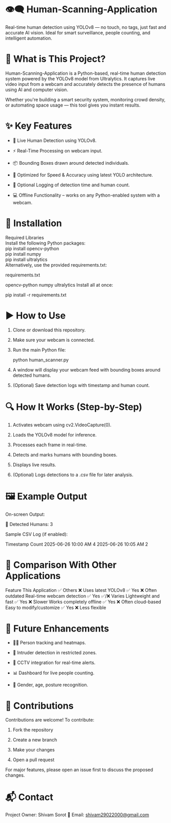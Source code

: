 # 👁️‍🗨️ Human-Scanning-Application
Real-time human detection using YOLOv8 — no touch, no tags, just fast and accurate AI vision. Ideal for smart surveillance, people counting, and intelligent automation.

# 🚀 What is This Project?
Human-Scanning-Application is a Python-based, real-time human detection system powered by the YOLOv8 model from Ultralytics. It captures live video input from a webcam and accurately detects the presence of humans using AI and computer vision.

Whether you're building a smart security system, monitoring crowd density, or automating space usage — this tool gives you instant results.

# ✨ Key Features
* 🎥 Live Human Detection using YOLOv8.

* ⚡ Real-Time Processing on webcam input.

* 📦 Bounding Boxes drawn around detected individuals.

* 🚀 Optimized for Speed & Accuracy using latest YOLO architecture.

* 📁 Optional Logging of detection time and human count.

* 💻 Offline Functionality – works on any Python-enabled system with a webcam.

# 🔧 Installation   
Required Libraries   
Install the following Python packages:   
pip install opencv-python   
pip install numpy   
pip install ultralytics   
Alternatively, use the provided requirements.txt:

requirements.txt

opencv-python
numpy
ultralytics
Install all at once:

pip install -r requirements.txt
# ▶️ How to Use
1. Clone or download this repository.

2. Make sure your webcam is connected.

3. Run the main Python file:

   python human_scanner.py

4. A window will display your webcam feed with bounding boxes around detected humans.

5. (Optional) Save detection logs with timestamp and human count.

# 🔍 How It Works (Step-by-Step)
1. Activates webcam using cv2.VideoCapture(0).

2. Loads the YOLOv8 model for inference.

3. Processes each frame in real-time.

4. Detects and marks humans with bounding boxes.

5. Displays live results.

6. (Optional) Logs detections to a .csv file for later analysis.

# 🖼️ Example Output
On-screen Output:

🧍 Detected Humans: 3

Sample CSV Log (if enabled):

Timestamp	Count
2025-06-26 10:00 AM	4
2025-06-26 10:05 AM	2

# 🔄 Comparison With Other Applications
Feature	This Application ✅	Others ❌
Uses latest YOLOv8	✅ Yes	❌ Often outdated
Real-time webcam detection	✅ Yes	✅/❌ Varies
Lightweight and fast	✅ Yes	❌ Slower
Works completely offline	✅ Yes	❌ Often cloud-based
Easy to modify/customize	✅ Yes	❌ Less flexible

# 🔮 Future Enhancements
* 🧍‍♂️ Person tracking and heatmaps.

* 🎯 Intruder detection in restricted zones.

* 📡 CCTV integration for real-time alerts.

* 📊 Dashboard for live people counting.

* 🤖 Gender, age, posture recognition.

# 🤝 Contributions
Contributions are welcome!
To contribute:

1. Fork the repository

2. Create a new branch

3. Make your changes

4. Open a pull request

For major features, please open an issue first to discuss the proposed changes.

# 📬 Contact
Project Owner: Shivam Sorot
📧 Email: shivam29022000@gmail.com
